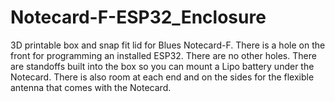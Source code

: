 # Notecard-F-ESP32_Enclosure

3D printable box and snap fit lid for Blues Notecard-F. There is a hole on the front for programming an installed ESP32. There are no other holes. There are standoffs built into the box so you can mount a Lipo battery under the Notecard. There is also room at each end and on the sides for the flexible antenna that comes with the Notecard.
